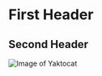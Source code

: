 # First Header 
## Second Header 


![Image of Yaktocat](https://octodex.github.com/images/yaktocat.png)
